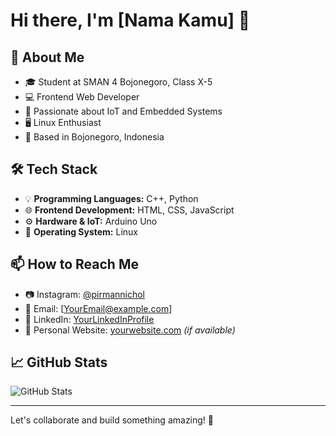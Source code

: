 # Hi there, I'm [Nama Kamu] 👋

## 🚀 About Me

- 🎓 Student at SMAN 4 Bojonegoro, Class X-5
- 💻 Frontend Web Developer
- 🔬 Passionate about IoT and Embedded Systems
- 🖥️ Linux Enthusiast
- 📍 Based in Bojonegoro, Indonesia

## 🛠️ Tech Stack

- 💡 **Programming Languages:** C++, Python
- 🌐 **Frontend Development:** HTML, CSS, JavaScript
- ⚙️ **Hardware & IoT:** Arduino Uno
- 🐧 **Operating System:** Linux

## 📫 How to Reach Me

- 📷 Instagram: [@pirmannichol](https://www.instagram.com/pirmannichol/)
- 📧 Email: [YourEmail@example.com]
- 🔗 LinkedIn: [YourLinkedInProfile](https://www.linkedin.com/in/yourprofile/)
- 🏡 Personal Website: [yourwebsite.com](https://yourwebsite.com) *(if available)*

## 📈 GitHub Stats

![GitHub Stats](https://github-readme-stats.vercel.app/api?username=yourgithubusername&show_icons=true&theme=radical)

---

Let's collaborate and build something amazing! 🚀

